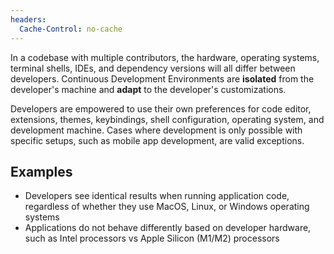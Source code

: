 ```yaml
---
headers:
  Cache-Control: no-cache
---
```


In a codebase with multiple contributors, the hardware, operating systems, terminal shells, IDEs, and dependency versions will all differ between developers. Continuous Development Environments are **isolated** from the developer's machine and **adapt** to the developer's customizations.

Developers are empowered to use their own preferences for code editor, extensions, themes, keybindings, shell configuration, operating system, and development machine. Cases where development is only possible with specific setups, such as mobile app development, are valid exceptions.

## Examples

- Developers see identical results when running application code, regardless of whether they use MacOS, Linux, or Windows operating systems
- Applications do not behave differently based on developer hardware, such as Intel processors vs Apple Silicon (M1/M2) processors
